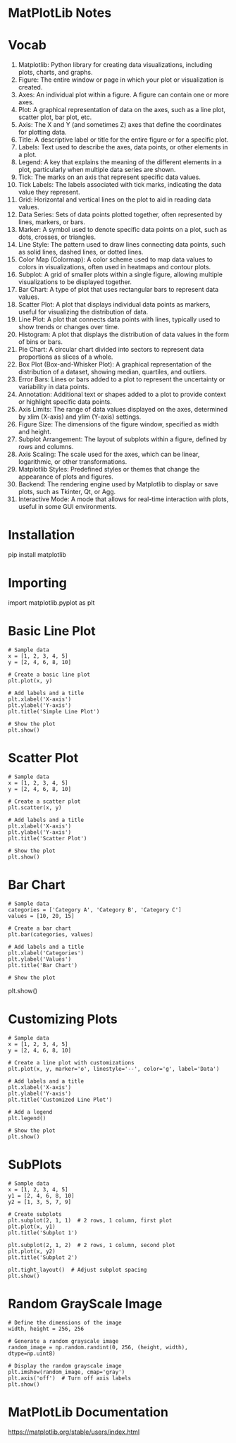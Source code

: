 # MatPlotLib Notes

# Vocab
  1. Matplotlib: Python library for creating data visualizations, including plots, charts, and graphs.
  2. Figure: The entire window or page in which your plot or visualization is created.
  3. Axes: An individual plot within a figure. A figure can contain one or more axes.
  4. Plot: A graphical representation of data on the axes, such as a line plot, scatter plot, bar plot, etc.
  5. Axis: The X and Y (and sometimes Z) axes that define the coordinates for plotting data.
  6. Title: A descriptive label or title for the entire figure or for a specific plot.
  7. Labels: Text used to describe the axes, data points, or other elements in a plot.
  8. Legend: A key that explains the meaning of the different elements in a plot, particularly when multiple data series are shown.
  9. Tick: The marks on an axis that represent specific data values.
  10. Tick Labels: The labels associated with tick marks, indicating the data value they represent.
  11. Grid: Horizontal and vertical lines on the plot to aid in reading data values.
  12. Data Series: Sets of data points plotted together, often represented by lines, markers, or bars.
  13. Marker: A symbol used to denote specific data points on a plot, such as dots, crosses, or triangles.
  14. Line Style: The pattern used to draw lines connecting data points, such as solid lines, dashed lines, or dotted lines.
  15. Color Map (Colormap): A color scheme used to map data values to colors in visualizations, often used in heatmaps and contour plots.
  16. Subplot: A grid of smaller plots within a single figure, allowing multiple visualizations to be displayed together.
  17. Bar Chart: A type of plot that uses rectangular bars to represent data values.
  18. Scatter Plot: A plot that displays individual data points as markers, useful for visualizing the distribution of data.
  19. Line Plot: A plot that connects data points with lines, typically used to show trends or changes over time.
  20. Histogram: A plot that displays the distribution of data values in the form of bins or bars.
  21. Pie Chart: A circular chart divided into sectors to represent data proportions as slices of a whole.
  22. Box Plot (Box-and-Whisker Plot): A graphical representation of the distribution of a dataset, showing median, quartiles, and outliers.
  23. Error Bars: Lines or bars added to a plot to represent the uncertainty or variability in data points.
  24. Annotation: Additional text or shapes added to a plot to provide context or highlight specific data points.
  25. Axis Limits: The range of data values displayed on the axes, determined by xlim (X-axis) and ylim (Y-axis) settings.
  26. Figure Size: The dimensions of the figure window, specified as width and height.
  27. Subplot Arrangement: The layout of subplots within a figure, defined by rows and columns.
  28. Axis Scaling: The scale used for the axes, which can be linear, logarithmic, or other transformations.
  29. Matplotlib Styles: Predefined styles or themes that change the appearance of plots and figures.
  30. Backend: The rendering engine used by Matplotlib to display or save plots, such as Tkinter, Qt, or Agg.
  31. Interactive Mode: A mode that allows for real-time interaction with plots, useful in some GUI environments.

# Installation
pip install matplotlib

# Importing
import matplotlib.pyplot as plt

# Basic Line Plot
    # Sample data
    x = [1, 2, 3, 4, 5]
    y = [2, 4, 6, 8, 10]
  
    # Create a basic line plot
    plt.plot(x, y)

    # Add labels and a title
    plt.xlabel('X-axis')
    plt.ylabel('Y-axis')
    plt.title('Simple Line Plot')

    # Show the plot
    plt.show()
    
# Scatter Plot
    # Sample data
    x = [1, 2, 3, 4, 5]
    y = [2, 4, 6, 8, 10]

    # Create a scatter plot
    plt.scatter(x, y)
  
    # Add labels and a title
    plt.xlabel('X-axis')
    plt.ylabel('Y-axis')
    plt.title('Scatter Plot')

    # Show the plot
    plt.show()
    
# Bar Chart
    # Sample data
    categories = ['Category A', 'Category B', 'Category C']
    values = [10, 20, 15]

    # Create a bar chart
    plt.bar(categories, values)

    # Add labels and a title
    plt.xlabel('Categories')
    plt.ylabel('Values')
    plt.title('Bar Chart')

    # Show the plot
plt.show()

# Customizing Plots
    # Sample data
    x = [1, 2, 3, 4, 5]
    y = [2, 4, 6, 8, 10]

    # Create a line plot with customizations
    plt.plot(x, y, marker='o', linestyle='--', color='g', label='Data')
    
    # Add labels and a title
    plt.xlabel('X-axis')
    plt.ylabel('Y-axis')
    plt.title('Customized Line Plot')

    # Add a legend
    plt.legend()

    # Show the plot
    plt.show()

# SubPlots
    # Sample data
    x = [1, 2, 3, 4, 5]
    y1 = [2, 4, 6, 8, 10]
    y2 = [1, 3, 5, 7, 9]

    # Create subplots
    plt.subplot(2, 1, 1)  # 2 rows, 1 column, first plot
    plt.plot(x, y1)
    plt.title('Subplot 1')

    plt.subplot(2, 1, 2)  # 2 rows, 1 column, second plot
    plt.plot(x, y2)
    plt.title('Subplot 2')

    plt.tight_layout()  # Adjust subplot spacing
    plt.show()
    
# Random GrayScale Image
    # Define the dimensions of the image
    width, height = 256, 256

    # Generate a random grayscale image
    random_image = np.random.randint(0, 256, (height, width), dtype=np.uint8)

    # Display the random grayscale image
    plt.imshow(random_image, cmap='gray')
    plt.axis('off')  # Turn off axis labels
    plt.show()

  # MatPlotLib Documentation
  https://matplotlib.org/stable/users/index.html
